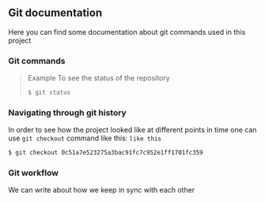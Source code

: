## Git documentation

Here you can find some documentation about git commands used in this project

### Git commands

> Example
> To see the status of the repository
> ```sh
> $ git status
> ```

### Navigating through git history

In order to see how the project looked like at different points in time one can
use `git checkout` command like this: `like this`

```sh
$ git checkout 0c51a7e523275a3bac91fc7c952e1ff1701fc359
```

### Git workflow

We can write about how we keep in sync with each other


